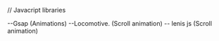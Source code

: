// Javacript libraries 

  --Gsap (Animations)
  --Locomotive. (Scroll animation)
  -- lenis js (Scroll animation)
